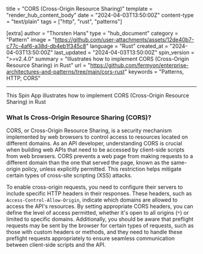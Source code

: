 title = "CORS (Cross-Origin Resource Sharing)"
template = "render_hub_content_body"
date = "2024-04-03T13:50:00Z"
content-type = "text/plain"
tags = ["http", "rust", "patterns"]

[extra]
author = "Thorsten Hans"
type = "hub_document"
category = "Pattern"
image = "https://github.com/user-attachments/assets/12de40b7-c77c-4af6-a38d-db4eb1f345c8"
language = "Rust"
created_at = "2024-04-03T13:50:00Z"
last_updated = "2024-04-03T13:50:00Z"
spin_version = ">=v2.4.0"
summary = "Illustrates how to implement CORS (Cross-Origin Resource Sharing) in Rust"
url = "https://github.com/fermyon/enterprise-architectures-and-patterns/tree/main/cors-rust"
keywords = "Patterns, HTTP, CORS"

---

This Spin App illustrates how to implement CORS (Cross-Origin Resource Sharing) in Rust

### What Is Cross-Origin Resource Sharing (CORS)?

CORS, or Cross-Origin Resource Sharing, is a security mechanism implemented by web browsers to control access to resources located on different domains. As an API developer, understanding CORS is crucial when building web APIs that need to be accessed by client-side scripts from web browsers. CORS prevents a web page from making requests to a different domain than the one that served the page, known as the same-origin policy, unless explicitly permitted. This restriction helps mitigate certain types of cross-site scripting (XSS) attacks.

To enable cross-origin requests, you need to configure their servers to include specific HTTP headers in their responses. These headers, such as `Access-Control-Allow-Origin`, indicate which domains are allowed to access the API's resources. By setting appropriate CORS headers, you can define the level of access permitted, whether it's open to all origins (`*`) or limited to specific domains. Additionally, you should be aware that preflight requests may be sent by the browser for certain types of requests, such as those with custom headers or methods, and they need to handle these preflight requests appropriately to ensure seamless communication between client-side scripts and the API.
